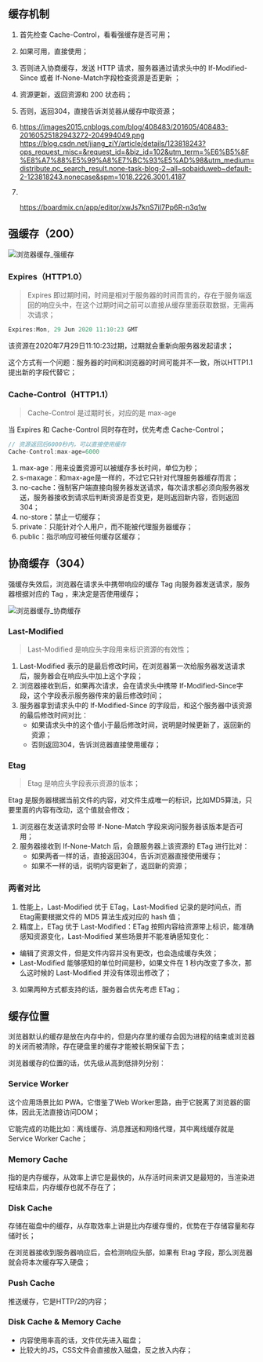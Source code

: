 

## 缓存机制

1. 首先检查 Cache-Control，看看强缓存是否可用；

2. 如果可用，直接使用；

3. 否则进入协商缓存，发送 HTTP 请求，服务器通过请求头中的 If-Modified-Since 或者 If-None-Match字段检查资源是否更新 ；

4. 资源更新，返回资源和 200 状态码；

5. 否则，返回304，直接告诉浏览器从缓存中取资源；

6. https://images2015.cnblogs.com/blog/408483/201605/408483-20160525182943272-204994049.png
   https://blog.csdn.net/jiang_ziY/article/details/123818243?ops_request_misc=&request_id=&biz_id=102&utm_term=%E6%B5%8F%E8%A7%88%E5%99%A8%E7%BC%93%E5%AD%98&utm_medium=distribute.pc_search_result.none-task-blog-2~all~sobaiduweb~default-2-123818243.nonecase&spm=1018.2226.3001.4187

7. ​

   https://boardmix.cn/app/editor/xwJs7knS7iI7Pp6R-n3q1w

## 强缓存（200）

![浏览器缓存_强缓存](F:\Yabby\NOTE\images\浏览器缓存_强缓存.png)

### Expires（HTTP1.0）

> Expires 即过期时间，时间是相对于服务器的时间而言的，存在于服务端返回的响应头中，在这个过期时间之前可以直接从缓存里面获取数据，无需再次请求；

```javascript
Expires:Mon, 29 Jun 2020 11:10:23 GMT
```

该资源在2020年7月29日11:10:23过期，过期就会重新向服务器发起请求；

这个方式有一个问题：服务器的时间和浏览器的时间可能并不一致，所以HTTP1.1 提出新的字段代替它；

### Cache-Control（HTTP1.1）

> Cache-Control 是过期时长，对应的是 max-age

当 Expires 和 Cache-Control 同时存在时，优先考虑 Cache-Control；

```javascript
// 资源返回后6000秒内，可以直接使用缓存
Cache-Control:max-age=6000
```

1. max-age：用来设置资源可以被缓存多长时间，单位为秒；
2. s-maxage：和max-age是一样的，不过它只针对代理服务器缓存而言；
3. no-cache：强制客户端直接向服务器发送请求，每次请求都必须向服务器发送，服务器接收到请求后判断资源是否变更，是则返回新内容，否则返回304；
4. no-store：禁止一切缓存；
5. private：只能针对个人用户，而不能被代理服务器缓存；
6. public：指示响应可被任何缓存区缓存；

## 协商缓存（304）

强缓存失效后，浏览器在请求头中携带响应的缓存 Tag 向服务器发送请求，服务器根据对应的 Tag ，来决定是否使用缓存；

![浏览器缓存_协商缓存](F:\Yabby\NOTE\images\浏览器缓存_协商缓存.png)

### Last-Modified

> Last-Modified 是响应头字段用来标识资源的有效性；

1. Last-Modified 表示的是最后修改时间，在浏览器第一次给服务器发送请求后，服务器会在响应头中加上这个字段；
2. 浏览器接收到后，如果再次请求，会在请求头中携带 If-Modified-Since字段，这个字段表示服务器传来的最后修改时间；
3. 服务器拿到请求头中的 If-Modified-Since 的字段后，和这个服务器中该资源的最后修改时间对比：
   - 如果请求头中的这个值小于最后修改时间，说明是时候更新了，返回新的资源；
   - 否则返回304，告诉浏览器直接使用缓存；

### Etag

> Etag 是响应头字段表示资源的版本；

Etag 是服务器根据当前文件的内容，对文件生成唯一的标识，比如MD5算法，只要里面的内容有改动，这个值就会修改；

1. 浏览器在发送请求时会带 If-None-Match 字段来询问服务器该版本是否可用；
2. 服务器接收到 If-None-Match 后，会跟服务器上该资源的 ETag 进行比对：
   - 如果两者一样的话，直接返回304，告诉浏览器直接使用缓存；
   - 如果不一样的话，说明内容更新了，返回新的资源；

### 两者对比

1. 性能上，Last-Modified 优于 ETag，Last-Modified 记录的是时间点，而Etag需要根据文件的 MD5 算法生成对应的 hash 值；
2. 精度上，ETag 优于 Last-Modified：ETag 按照内容给资源带上标识，能准确感知资源变化，Last-Modified 某些场景并不能准确感知变化：
  - 编辑了资源文件，但是文件内容并没有更改，也会造成缓存失效；
  - Last-Modified 能够感知的单位时间是秒，如果文件在 1 秒内改变了多次，那么这时候的 Last-Modified 并没有体现出修改了；
3. 如果两种方式都支持的话，服务器会优先考虑 ETag；

## 缓存位置

浏览器默认的缓存是放在内存中的，但是内存里的缓存会因为进程的结束或浏览器的关闭而被清除，存在硬盘里的缓存才能被长期保留下去；

浏览器缓存的位置的话，优先级从高到低排列分别：

### Service Worker

这个应用场景比如 PWA，它借鉴了Web Worker思路，由于它脱离了浏览器的窗体，因此无法直接访问DOM；

它能完成的功能比如：离线缓存、消息推送和网络代理，其中离线缓存就是 Service Worker Cache；

### Memory Cache

指的是内存缓存，从效率上讲它是最快的，从存活时间来讲又是最短的，当渲染进程结束后，内存缓存也就不存在了；

### Disk Cache

存储在磁盘中的缓存，从存取效率上讲是比内存缓存慢的，优势在于存储容量和存储时长；

在浏览器接收到服务器响应后，会检测响应头部，如果有 Etag 字段，那么浏览器就会将本次缓存写入硬盘；

### Push Cache

推送缓存，它是HTTP/2的内容；

### Disk Cache & Memory Cache

- 内容使用率高的话，文件优先进入磁盘；
- 比较大的JS，CSS文件会直接放入磁盘，反之放入内存；

